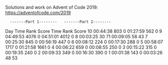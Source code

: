 Solutions and work on Advent of Code 2019:
https://adventofcode.com/2019

      -------Part 1--------   -------Part 2--------
Day       Time  Rank  Score       Time  Rank  Score
 10   00:44:38   803      0   01:27:59   562      0
  9   04:49:53  4076      0   04:51:01  4012      0
  8   00:03:25    30     71   00:09:05    58     43
  7   00:25:30   845      0   00:56:19   447      0
  6   00:08:12   224      0   00:17:30   288      0
  5   00:58:07  1717      0   01:21:58  1661      0
  4   00:06:22   659      0   00:08:55   250      0
  3   00:15:22   315      0   00:19:35   240      0
  2   00:09:33   349      0   00:16:30   390      0
  1   00:01:38   143      0   00:03:26    48     53
